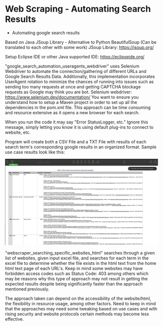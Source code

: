 # Web Scraping - Automating Search Results

- Automating google search results


Based on Java JSoup Library - Alternative to Python BeautifulSoup (Can be translated to each other with some work)
JSoup Library: https://jsoup.org/

Setup Eclipse IDE or other Java supported IDE: https://eclipseide.org/

"google_search_automation_useragents_webdriver" uses Selenium Webdriver to automate the connection/gathering of different URLs and Google Search Results Data. Additionally, this implementation incorporates UserAgent rotation to minimize the chances of running into issues such as sending too many requests at once and getting CAPTCHA blockage requests as Google may think you are bot. Selenium webdriver: https://www.selenium.dev/documentation/
You want to ensure you understand how to setup a Maven project in order to set up all the dependencies in the pom.xml file. This approach can be time consuming and resource extensive as it opens a new browser for each search. 

When you run the code it may say "Error StatusLogger, etc." Ignore this message, simply letting you know it is using default plug-ins to connect to website, etc.

Program will create both a CSV File and a TXT File with results of each search term's corresponding google results in an organized format. Sample use case results look like this:

![](images/GoogleSearchResultsExample.png)

"webscraper_searching_specific_websites_html" searches through a given list of websites, given input excel file, and searches for each term in the excel file to determine whether the file exists in the html text from the home html text page of each URL's. Keep in mind some websites may have forbidden access codes such as Status Code: 403 among others which may be reasons why this type of approach may not result in getting the expected results despite being significantly faster than the approach mentioned previously. 

The approach taken can depend on the accessibility of the website/html, the flexibility in resource usage, among other factors. Need to keep in mind that the approaches may need some tweaking based on use cases and with rising security and website protocols certain methods may become less effective. 
